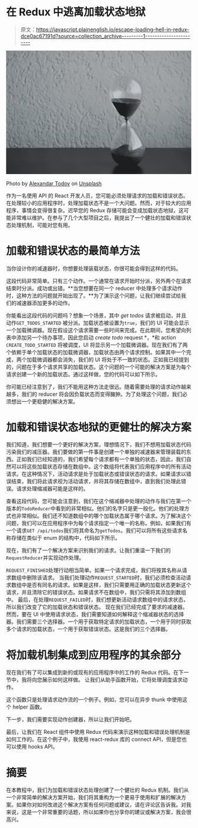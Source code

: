 # 在 Redux 中逃离加载状态地狱

> 原文：<https://javascript.plainenglish.io/escape-loading-hell-in-redux-dce0ac67191d?source=collection_archive---------1----------------------->

![](img/ffc55a499c3f01d51293ff0c8b071705.png)

Photo by [Alexandar Todov](https://unsplash.com/@alexandar_todov?utm_source=medium&utm_medium=referral) on [Unsplash](https://unsplash.com?utm_source=medium&utm_medium=referral)

作为一名使用 API 的 React 开发人员，您可能必须处理请求的加载和错误状态。在处理较小的应用程序时，处理加载状态不是一个大问题。然而，对于较大的应用程序，事情会变得很复杂。迟早您的 Redux 存储可能会变成加载状态地狱，这可能非常难以维护。在参与了几个大型项目之后，我提出了一个健壮的加载和错误状态处理机制，可能对您有用。

# 加载和错误状态的最简单方法

当你设计你的减速器时，你想要处理装载状态，你很可能会得到这样的代码。

这段代码非常简单。只有三个动作。一个通常在请求开始时分派，另外两个在请求结束时分派。成功或出错。**当您想要在同一个 reducer 中处理多个请求动作时，这种方法的问题就开始出现了。**为了演示这个问题，让我们继续尝试给我们的减速器添加更多的动作。

你能看出这段代码的问题吗？想象一个场景，其中 *get todos* 请求被启动，并且动作`GET_TODOS_STARTED` 被分派。加载状态被设置为`true`，我们的 UI 可能会显示一个加载微调器。现在假设这个请求需要一些时间来完成。在此期间，您希望向列表中添加另一个待办事项，因此您启动 *create todo* request *，*和 action `CREATE_TODO_STARTED` 将被调度，UI 将显示另一个加载微调器。现在我们有了两个依赖于单个加载状态的加载微调器，加载状态由两个请求控制。如果其中一个完成，两个加载微调器都会消失，我们的 UI 将处于不一致的状态。正如我已经提到的，问题在于多个请求共享的加载状态。这个问题的一个可能的解决方案是为每个请求创建一个新的加载状态。通过这样做，您的代码可以如下所示。

你可能已经注意到了，我们不能用这种方法走很远。随着需要处理的请求动作越来越多，我们的 reducer 将会因负载状态而变得臃肿。为了处理这个问题，我们必须想出一个更稳健的解决方案。

# 加载和错误状态地狱的更健壮的解决方案

我们知道，我们想要一个更好的解决方案，理想情况下，我们不想用加载状态代码污染我们的减压器。我们要做的第一件事是创建一个单独的减速器来管理装载的东西。正如我们已经知道的，我们希望每个请求都有一个单独的状态，因此，我们自然可以将这些加载状态存储在数组中。这个数组将代表我们应用程序中的所有活动请求。在这种情况下，活动请求是处于加载状态或错误状态的请求。如果请求以错误结束，我们将此请求视为活动请求，并将其存储在数组中，直到我们处理此错误。请求处理缩减器可能是这样的。

查看这段代码，您可能会注意到，我们在这个缩减器中处理的动作与我们在第一个版本的`TodoReducer`中看到的非常相似。他们的名字只是更一般化。他们的处理方式也非常相似。我们还不知道数组中的哪个加载状态属于哪个请求。为了解决这个问题，我们可以在应用程序中为每个请求指定一个唯一的名称。例如，如果我们有一个请求`GET /api/todos`我们将其命名为`getTodos`。我们可以将所有这些请求名称存储在类似于 enum 的结构中，代码如下所示。

现在，我们有了一个解决方案来识别我们的请求。让我们重温一下我们的`RequestReducer`并实现动作处理。

`REQUEST_FINISHED`处理行动相当简单。如果一个请求完成，我们将按其名称从请求数组中删除该请求。
当我们处理动作`REQUEST_STARTED`时，我们必须检查活动请求数组中是否有同名的请求。如果是这样，我们只需要用正确的加载状态更新这个请求，并且清除它的错误状态。如果请求不在数组中，我们只需将其添加到数组中。
最后，在处理`REQUEST_FAILED`时，我们想更新活动请求数组中的请求状态，所以我们改变了它的加载状态和错误状态。
现在我们已经完成了要求的减速器。然而，要在 UI 中使用请求状态，我们需要知道如何解释这个缩减器状态的选择器。我们需要三个选择器。一个用于获取特定请求的加载状态，一个用于同时获取多个请求的加载状态，一个用于获取错误状态。这是我们的三个选择器。

# 将加载机制集成到应用程序的其余部分

现在我们有了可以集成到新的或现有的应用程序中的工作的 Redux 代码。在下一节中，我将向您展示如何这样做。
让我们从助手函数开始，它将处理调度请求动作。

这个函数只是处理请求动作流的一个例子。例如，您可以在异步 thunk 中使用这个 helper 函数。

下一步，我们需要实现动作创建器，所以让我们开始吧。

最后，让我们在 React 组件中使用 Redux 代码来演示这种加载和错误处理机制是如何工作的。在这个例子中，我使用 react-redux 库的 connect API，但是您也可以使用 hooks API。

# 摘要

在本教程中，我们为加载和错误状态处理创建了一个健壮的 Redux 机制。我们从一个非常简单的解决方案开始，我们将其重构为一个更易于使用和扩展的解决方案。如果你对如何改进这个解决方案有任何问题或建议，请在评论区告诉我。对我来说，这是一个非常重要的话题，所以如果你也分享你的建议或解决方案，我会很高兴。